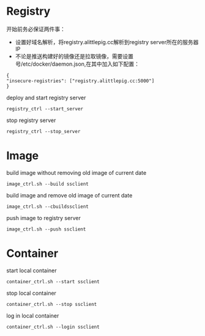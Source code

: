 # Registry

开始前务必保证两件事：
+ 设置好域名解析，将registry.alittlepig.cc解析到registry server所在的服务器IP
+ 不论是推送构建好的镜像还是拉取镜像，需要设置号/etc/docker/daemon.json,在其中加入如下配置：
```
{
"insecure-registries": ["registry.alittlepig.cc:5000"]
}
```

deploy and start registry server
```
registry_ctrl --start_server
```
stop registry server
```
registry_ctrl --stop_server
```

# Image
build image without removing old image of current date
```
image_ctrl.sh --build ssclient
```

build image and remove old image of current date
```
image_ctrl.sh --cbuildssclient
```

push image to registry server
```
image_ctrl.sh --push ssclient
```

# Container
start local container
```
container_ctrl.sh --start ssclient
```

stop local container
```
container_ctrl.sh --stop ssclient
```

log in local container
```
container_ctrl.sh --login ssclient
```